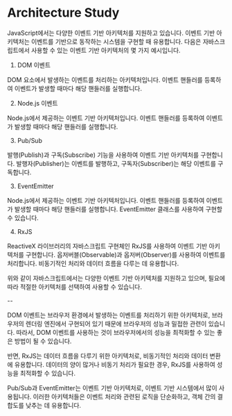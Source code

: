 # Architecture Study


JavaScript에서는 다양한 이벤트 기반 아키텍처를 지원하고 있습니다. 이벤트 기반 아키텍처는 이벤트를 기반으로 동작하는 시스템을 구현할 때 유용합니다. 다음은 자바스크립트에서 사용할 수 있는 이벤트 기반 아키텍처의 몇 가지 예시입니다.

1. DOM 이벤트

DOM 요소에서 발생하는 이벤트를 처리하는 아키텍처입니다.
이벤트 핸들러를 등록하여 이벤트가 발생할 때마다 해당 핸들러를 실행합니다.

2. Node.js 이벤트

Node.js에서 제공하는 이벤트 기반 아키텍처입니다.
이벤트 핸들러를 등록하여 이벤트가 발생할 때마다 해당 핸들러를 실행합니다.

3. Pub/Sub

발행(Publish)과 구독(Subscribe) 기능을 사용하여 이벤트 기반 아키텍처를 구현합니다.
발행자(Publisher)는 이벤트를 발행하고, 구독자(Subscriber)는 해당 이벤트를 구독합니다.

3. EventEmitter

Node.js에서 제공하는 이벤트 기반 아키텍처입니다.
이벤트 핸들러를 등록하여 이벤트가 발생할 때마다 해당 핸들러를 실행합니다.
EventEmitter 클래스를 사용하여 구현할 수 있습니다.

4. RxJS

ReactiveX 라이브러리의 자바스크립트 구현체인 RxJS를 사용하여 이벤트 기반 아키텍처를 구현합니다.
옵저버블(Observable)과 옵저버(Observer)를 사용하여 이벤트를 처리합니다.
비동기적인 처리와 데이터 흐름을 다루는 데 유용합니다.

위와 같이 자바스크립트에서는 다양한 이벤트 기반 아키텍처를 지원하고 있으며, 필요에 따라 적절한 아키텍처를 선택하여 사용할 수 있습니다.

--

DOM 이벤트는 브라우저 환경에서 발생하는 이벤트를 처리하기 위한 아키텍처로, 브라우저의 렌더링 엔진에서 구현되어 있기 때문에 브라우저의 성능과 밀접한 관련이 있습니다. 따라서, DOM 이벤트를 사용하는 것이 브라우저에서의 성능을 최적화할 수 있는 좋은 방법이 될 수 있습니다.

반면, RxJS는 데이터 흐름을 다루기 위한 아키텍처로, 비동기적인 처리와 데이터 변환에 유용합니다. 데이터의 양이 많거나 비동기 처리가 필요한 경우, RxJS를 사용하여 성능을 최적화할 수 있습니다.

Pub/Sub과 EventEmitter는 이벤트 기반 아키텍처로, 이벤트 기반 시스템에서 많이 사용됩니다. 이러한 아키텍처들은 이벤트 처리와 관련된 로직을 단순화하고, 객체 간의 결합도를 낮추는 데 유용합니다.

